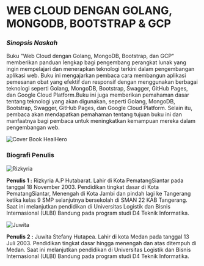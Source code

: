 # WEB CLOUD DENGAN GOLANG, MONGODB, BOOTSTRAP & GCP

### _Sinopsis Naskah_

Buku "Web Cloud dengan Golang, MongoDB, Bootstrap, dan GCP" memberikan panduan lengkap bagi pengembang perangkat lunak yang ingin mempelajari dan menerapkan teknologi terkini dalam pengembangan aplikasi web. Buku ini mengajarkan pembaca cara membangun aplikasi pemesanan obat yang efektif dan responsif dengan menggunakan berbagai teknologi seperti Golang, MongoDB, Bootstrap, Swagger, GitHub Pages, dan Google Cloud Platform.Buku ini juga memberikan pemahaman dasar tentang teknologi yang akan digunakan, seperti Golang, MongoDB, Bootstrap, Swagger, GitHub Pages, dan Google Cloud Platform. Selain itu, pembaca akan mendapatkan pemahaman tentang tujuan buku ini dan manfaatnya bagi pembaca untuk meningkatkan kemampuan mereka dalam pengembangan web.

![Cover Book HealHero](https://github.com/HealHeroo/bukpedp3_healhero/assets/94597289/d7d7e534-8049-4b58-b544-59720f4ab758)

### Biografi Penulis

![Rizkyria](https://github.com/HealHeroo/bukpedp3_healhero/assets/94597289/3ab02ac2-bdb4-4601-9eb1-938164d4ff0f?raw=true)

**Penulis 1 :** Rizkyria A.P Hutabarat. Lahir di Kota PematangSiantar pada tanggal 18 November 2003. Pendidikan tingkat dasar di Kota PematangSiantar, Menengah di Kota Jambi dan pindah lagi ke Tangerang ketika kelas 9 SMP selanjutnya bersekolah di SMAN 22 KAB Tangerang. Saat ini melanjutkan pendidikan di Universitas Logistik dan Bisnis Internasional (ULBI) Bandung pada program studi D4 Teknik Informatika.

![Juwita](https://github.com/HealHeroo/bukpedp3_healhero/assets/94597289/22658b98-ffc7-4912-a658-35a8f396a28a)

**Penulis 2 :** Juwita Stefany Hutapea. Lahir di kota Medan pada tanggal 13 Juli 2003. Pendidikan  tingkat dasar hingga menengah dan atas ditempuh di Medan. Saat ini melanjutkan pendidikan di Universitas Logistik dan Bisnis Internasional (ULBI) Bandung pada program studi D4 Teknik Informatika.
